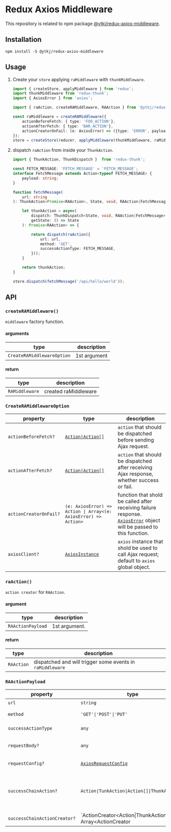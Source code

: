 # Redux Axios Middleware

This repository is related to npm package [@ytkj/redux-axios-middleware](https://www.npmjs.com/package/@ytkj/redux-axios-middleware).

## Installation

`npm install -S @ytkj/redux-axios-middleware`

## Usage

1. Create your `store` applying `raMiddleware` with `thunkMiddleware`.
    ```typescript
    import { createStore, applyMiddleware } from 'redux';
    import thunkMiddleware from 'redux-thunk';
    import { AxiosError } from 'axios';

    import { raAction, createRAMiddleware, RAAction } from '@ytkj/redux-axios-middleware';

    const raMiddleware = createRAMiddleware({
        actionBeforeFetch: { type: 'FOO_ACTION'},
        actionAfterFetch: { type: 'BAR_ACTION'},
        actionCreatorOnFail: (e: AxiosError) => ({type: 'ERROR', payload: e.response.data}),
    });
    store = createStore(reducer, applyMiddleware(thunkMiddleware, raMiddleware));
    ```
2. dispatch `raAction` from inside your `ThunkAction`.
    ```typescript
    import { ThunkAction, ThunkDispatch }  from 'redux-thunk';

    const FETCH_MESSAGE: 'FETCH_MESSAGE' = 'FETCH_MESSAGE';
    interface FetchMessage extends Action<typeof FETCH_MESSAGE> {
        payload: string;
    }

    function fetchMessage(
        url: string
    ): ThunkAction<Promise<RAAction>, State, void, RAAction|FetchMessage> {

        let thunkAction = async(
            dispatch: ThunkDispatch<State, void, RAAction|FetchMessage>,
            getState: () => State
        ): Promise<RAAction> => {

            return dispatch(raAction({
                url: url,
                method: 'GET',
                successActionType: FETCH_MESSAGE,
            }));
        }

        return thunkAction;
    }

    store.dispatch(fetchMessage('/api/hello/world'));
    ```

## API

### `createRAMiddleware()`

`middleware` factory function.

#### arguments

|type|description|
|---|---|
|`CreateRAMiddlewareOption`|1st argument

#### return

|type|description|
|---|---|
|`RAMiddleware`|created raMiddleware|


### `CreateRAMiddlewareOption`

|property|type|description|
|---|---|---|
|`actionBeforeFetch?`|[`Action\|Action[]`](https://redux.js.org/basics/actions)|`action` that should be dispatched before sending Ajax request.|
|`actionAfterFetch?`|[`Action\|Action[]`](https://redux.js.org/basics/actions)|`action` that should be dispatched after receiving Ajax response, whether success or fail.|
|`actionCreatorOnFail?`|`(e: AxiosError) => Action \| Array<(e: AxiosError) => Action>`|function that shold be called after receiving failure response. [`AxiosError`](https://github.com/axios/axios/blob/master/index.d.ts#L79) object will be passed to this function.|
|`axiosClient?`|[`AxiosInstance`](https://github.com/axios/axios#axios-api)|`axios` instance that shold be used to call Ajax request; default to `axios` global object.|

### `raAction()`

`action creator` for `RAAction`.

#### argument

|type|description|
|---|---|
|`RAActionPayload`|1st argument.|

#### return

|type|description|
|---|---|
|`RAAction`|dispatched and will trigger some events in `raMiddleware`|

### `RAActionPayload`

|property|type|description|
|---|---|---|
|`url`|`string`|request URL.|
|`method`|`'GET'\|'POST'\|'PUT'`|requst HTTP method.|
|`successActionType`|`any`|`action.type` string.|
|`requestBody?`|`any`|request body (only for `'POST'` and `'PUT'`).|
|`requestConfig?`|[`AxiosRequestConfig`](https://github.com/axios/axios#request-config)|request config for `axios`.|
|`successChainAction?`|`Action\|TunkAction\|Action[]\|ThunkAction[]`|`action` that shold be dispatced after receiving Ajax response only if succeed.|
|`successChainActionCreator?`|`ActionCreator<Action\|ThunkAction> \| Array<ActionCreator<Action>|ActionCreator<TunkAction>>`|`action creator` that shold be dispatched after receiving Ajax response only if succeed. response content(`res.data`) will be passed as argument.|


